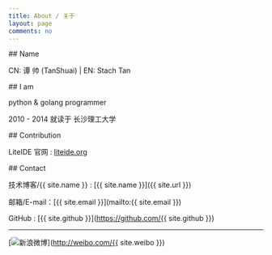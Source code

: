 ```yaml
---
title: About / 关于
layout: page
comments: no
---
```

<p></p>
## Name

CN: 谭 帅 (TanShuai)  |  EN: Stach Tan
<p></p>
## I am

python & golang programmer

2010 - 2014 就读于 长沙理工大学
<p></p>
## Contribution

LiteIDE 官网 : [liteide.org](http://liteide.org)
<p></p>
## Contact

技术博客/{{ site.name }} : [{{ site.name }}]({{ site.url }})

邮箱/E-mail：[{{ site.email }}](mailto:{{ site.email }})

GitHub : [{{ site.github }}](https://github.com/{{ site.github }})



----

[![新浪微博](http://service.t.sina.com.cn/widget/qmd/3295004592/06d8c23f/2.png)](http://weibo.com/{{ site.weibo }})

